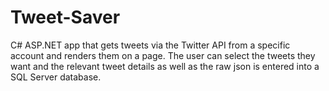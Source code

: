 # Tweet-Saver
C# ASP.NET app that gets tweets via the Twitter API from a specific account and renders them on a page. The user can select the tweets they want and the relevant tweet details as well as the raw json is entered into a SQL Server database. 
